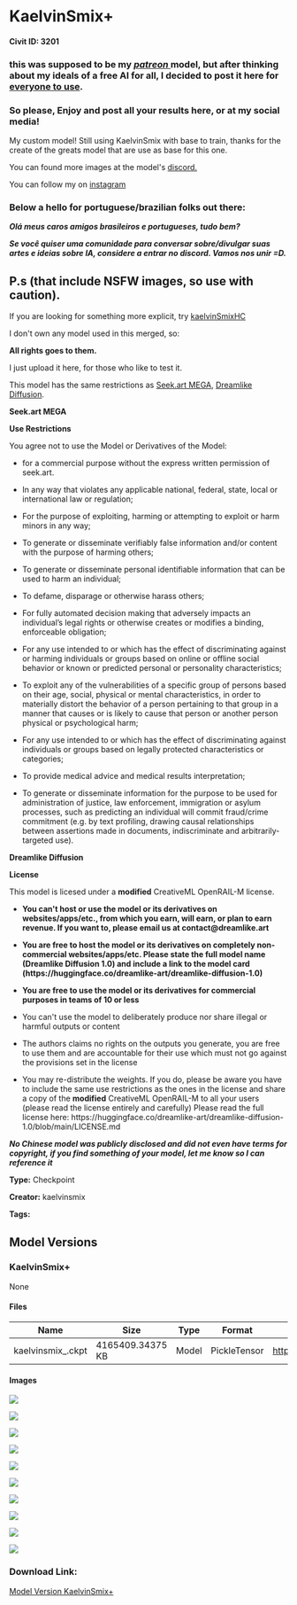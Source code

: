# KaelvinSmix+

#### Civit ID: 3201

<h3><strong>this was supposed to be my <em><u>patreon </u></em>model, but after thinking about my ideals of a free AI for all, I decided to post it here for <u>everyone to use</u>.</strong></h3><h3><strong>So please, Enjoy and post all your results here, or at my social media!</strong></h3><p></p><p>My custom model! Still using KaelvinSmix with base to train, thanks for the create of the greats model that are use as base for this one.</p><p>You can found more images at the model's <a target="_blank" rel="ugc" href="https://discord.gg/76EeC7braC">discord.</a></p><p>You can follow my on <a target="_blank" rel="ugc" href="https://www.instagram.com/kaelvinsmix/">instagram</a></p><h3>Below a hello for portuguese/brazilian folks out there:</h3><p><strong><em>Olá meus caros amigos brasileiros e portugueses, tudo bem?</em></strong></p><p><strong><em>Se você quiser uma comunidade para conversar sobre/divulgar suas artes e ideias sobre IA, considere a entrar no discord. Vamos nos unir =D.</em></strong></p><h2>P.s (that include NSFW images, so use with caution).</h2><p>If you are looking for something more explicit, try <a target="_blank" rel="ugc" href="https://civitai.com/models/2255/kaelvinsmixhc">kaelvinSmixHC</a></p><p>I don't own any model used in this merged, so:</p><p><strong>All rights goes to them.</strong></p><p>I just upload it here, for those who like to test it.</p><p>This model has the same restrictions as <a target="_blank" rel="ugc" href="https://civitai.com/models/1315/seekart-mega">Seek.art MEGA</a>, <a target="_blank" rel="ugc" href="https://civitai.com/models/1274/dreamlike-diffusion-10">Dreamlike Diffusion</a>.</p><p><strong>Seek.art MEGA</strong></p><p><strong>Use Restrictions</strong></p><p>You agree not to use the Model or Derivatives of the Model:</p><ul><li><p>for a commercial purpose without the express written permission of seek.art.</p></li><li><p>In any way that violates any applicable national, federal, state, local or international law or regulation;</p></li><li><p>For the purpose of exploiting, harming or attempting to exploit or harm minors in any way;</p></li><li><p>To generate or disseminate verifiably false information and/or content with the purpose of harming others;</p></li><li><p>To generate or disseminate personal identifiable information that can be used to harm an individual;</p></li><li><p>To defame, disparage or otherwise harass others;</p></li><li><p>For fully automated decision making that adversely impacts an individual’s legal rights or otherwise creates or modifies a binding, enforceable obligation;</p></li><li><p>For any use intended to or which has the effect of discriminating against or harming individuals or groups based on online or offline social behavior or known or predicted personal or personality characteristics;</p></li><li><p>To exploit any of the vulnerabilities of a specific group of persons based on their age, social, physical or mental characteristics, in order to materially distort the behavior of a person pertaining to that group in a manner that causes or is likely to cause that person or another person physical or psychological harm;</p></li><li><p>For any use intended to or which has the effect of discriminating against individuals or groups based on legally protected characteristics or categories;</p></li><li><p>To provide medical advice and medical results interpretation;</p></li><li><p>To generate or disseminate information for the purpose to be used for administration of justice, law enforcement, immigration or asylum processes, such as predicting an individual will commit fraud/crime commitment (e.g. by text profiling, drawing causal relationships between assertions made in documents, indiscriminate and arbitrarily-targeted use).</p></li></ul><p><strong>Dreamlike Diffusion</strong></p><p><strong>License</strong></p><p>This model is licesed under a <strong>modified</strong> CreativeML OpenRAIL-M license.</p><ul><li><p><strong>You can't host or use the model or its derivatives on websites/apps/etc., from which you earn, will earn, or plan to earn revenue. If you want to, please email us at contact@dreamlike.art</strong></p></li><li><p><strong>You are free to host the model or its derivatives on completely non-commercial websites/apps/etc. Please state the full model name (Dreamlike Diffusion 1.0) and include a link to the model card (https://huggingface.co/dreamlike-art/dreamlike-diffusion-1.0)</strong></p></li><li><p><strong>You are free to use the model or its derivatives for commercial purposes in teams of 10 or less</strong></p></li><li><p>You can't use the model to deliberately produce nor share illegal or harmful outputs or content</p></li><li><p>The authors claims no rights on the outputs you generate, you are free to use them and are accountable for their use which must not go against the provisions set in the license</p></li><li><p>You may re-distribute the weights. If you do, please be aware you have to include the same use restrictions as the ones in the license and share a copy of the <strong>modified</strong> CreativeML OpenRAIL-M to all your users (please read the license entirely and carefully) Please read the full license here: https://huggingface.co/dreamlike-art/dreamlike-diffusion-1.0/blob/main/LICENSE.md</p></li></ul><p><strong><em>No Chinese model was publicly disclosed and did not even have terms for copyright, if you find something of your model, let me know so I can reference it</em></strong></p>

**Type:** Checkpoint

**Creator:** kaelvinsmix

**Tags:** 

## Model Versions

### KaelvinSmix+

None

#### Files

| Name | Size | Type | Format | Download Url | AutoV1 | AutoV2 | SHA256 | CRC32 | BLAKE3 |
| --- | --- | --- | --- | --- | --- | --- | --- | --- | --- |
| kaelvinsmix_.ckpt | 4165409.34375 KB | Model | PickleTensor | https://civitai.com/api/download/models/3508 | 019CC77B | DC75F2EDE6 | DC75F2EDE6985DF75D4A53325479080E2A9EF1801213D00011B0749128E37D06 | 8D90BD67 | D23E348F99B0D5D7C1DF8FE46CDFDA7B0A0F8C3BB8CD6C5CF465714785709046 |

#### Images

<p><img src="https://image.civitai.com/xG1nkqKTMzGDvpLrqFT7WA/88543987-be76-44d6-4c94-b50e6773bc00/width=450/23370.jpeg" /></p>

<p><img src="https://image.civitai.com/xG1nkqKTMzGDvpLrqFT7WA/4e5c1b9f-a7f8-416f-39be-56f8c30b2800/width=450/23369.jpeg" /></p>

<p><img src="https://image.civitai.com/xG1nkqKTMzGDvpLrqFT7WA/7e9710c3-da91-48e0-3911-7fc73a715900/width=450/23368.jpeg" /></p>

<p><img src="https://image.civitai.com/xG1nkqKTMzGDvpLrqFT7WA/4f037cb3-65d5-4823-63d5-5cdfe3234f00/width=450/23367.jpeg" /></p>

<p><img src="https://image.civitai.com/xG1nkqKTMzGDvpLrqFT7WA/39b98aa4-1794-4ae5-1ef8-ca2300dae900/width=450/23366.jpeg" /></p>

<p><img src="https://image.civitai.com/xG1nkqKTMzGDvpLrqFT7WA/2e6f1983-26a4-461a-3a0d-92b35b6a9200/width=450/23365.jpeg" /></p>

<p><img src="https://image.civitai.com/xG1nkqKTMzGDvpLrqFT7WA/785d5e8e-c712-4249-d84b-717da354f200/width=450/23363.jpeg" /></p>

<p><img src="https://image.civitai.com/xG1nkqKTMzGDvpLrqFT7WA/1047c1a6-230d-4b4e-f387-a7cf91ab4800/width=450/23362.jpeg" /></p>

<p><img src="https://image.civitai.com/xG1nkqKTMzGDvpLrqFT7WA/027c45e7-9066-4aec-9506-dec0d9f75000/width=450/23361.jpeg" /></p>

<p><img src="https://image.civitai.com/xG1nkqKTMzGDvpLrqFT7WA/9fdfd6e1-8036-49cb-7d37-2184dc376d00/width=450/23360.jpeg" /></p>

### Download Link:

[Model Version KaelvinSmix+](https://civitai.com/api/download/models/3508)

